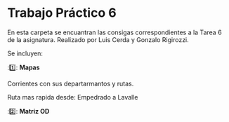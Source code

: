 # Trabajo Práctico 6

En esta carpeta se encuantran las consigas correspondientes a la Tarea 6 de la asignatura.
Realizado por Luis Cerda y Gonzalo Rigirozzi.

Se incluyen:

::one:: **Mapas**

Corrientes con sus departarmantos y rutas.


Ruta mas rapida desde: Empedrado a Lavalle


::two:: **Matriz OD**
